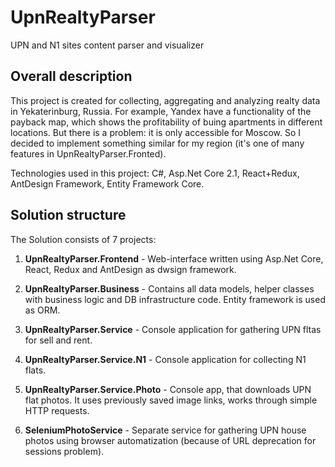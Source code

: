 # UpnRealtyParser
UPN and N1 sites content parser and visualizer

## Overall description
This project is created for collecting, aggregating and analyzing realty data in Yekaterinburg, Russia.
For example, Yandex have a functionality of the payback map, which shows the profitability of buing apartments in different locations. But there is a problem: it is only accessible for Moscow. So I decided to implement something similar for my region (it's one of many features in UpnRealtyParser.Fronted).

Technologies used in this project: C#, Asp.Net Core 2.1, React+Redux, AntDesign Framework, Entity Framework Core.

## Solution structure
The Solution consists of 7 projects:

1. **UpnRealtyParser.Frontend** - Web-interface written using Asp.Net Core, React, Redux and AntDesign as dwsign framework.

2. **UpnRealtyParser.Business** - Contains all data models, helper classes with business logic and DB infrastructure code. Entity framework is used as ORM.

3. **UpnRealtyParser.Service** - Console application for gathering UPN fltas for sell and rent.

4. **UpnRealtyParser.Service.N1** - Console application for collecting N1 flats.

5. **UpnRealtyParser.Service.Photo** - Console app, that downloads UPN flat photos. It uses previously saved image links, works through simple HTTP requests.

6. **SeleniumPhotoService** - Separate service for gathering UPN house photos using browser automatization (because of URL deprecation for sessions problem).
